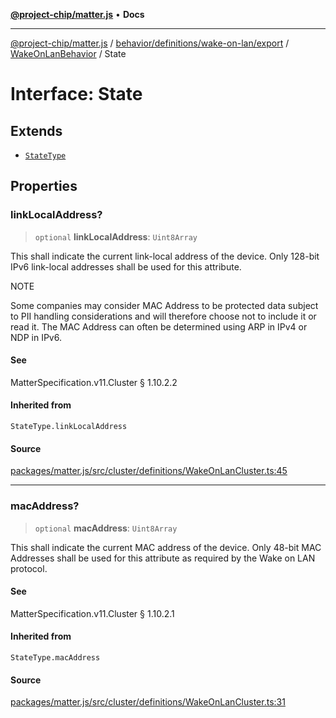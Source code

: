 [**@project-chip/matter.js**](../../../../../../../README.md) • **Docs**

***

[@project-chip/matter.js](../../../../../../../modules.md) / [behavior/definitions/wake-on-lan/export](../../../README.md) / [WakeOnLanBehavior](../README.md) / State

# Interface: State

## Extends

- [`StateType`](../../../-internal-/README.md#statetype)

## Properties

### linkLocalAddress?

> `optional` **linkLocalAddress**: `Uint8Array`

This shall indicate the current link-local address of the device. Only 128-bit IPv6 link-local addresses
shall be used for this attribute.

NOTE

Some companies may consider MAC Address to be protected data subject to PII handling considerations and
will therefore choose not to include it or read it. The MAC Address can often be determined using ARP in
IPv4 or NDP in IPv6.

#### See

MatterSpecification.v11.Cluster § 1.10.2.2

#### Inherited from

`StateType.linkLocalAddress`

#### Source

[packages/matter.js/src/cluster/definitions/WakeOnLanCluster.ts:45](https://github.com/project-chip/matter.js/blob/7a8cbb56b87d4ccf34bec5a9a95ab40a1711324f/packages/matter.js/src/cluster/definitions/WakeOnLanCluster.ts#L45)

***

### macAddress?

> `optional` **macAddress**: `Uint8Array`

This shall indicate the current MAC address of the device. Only 48-bit MAC Addresses shall be used for
this attribute as required by the Wake on LAN protocol.

#### See

MatterSpecification.v11.Cluster § 1.10.2.1

#### Inherited from

`StateType.macAddress`

#### Source

[packages/matter.js/src/cluster/definitions/WakeOnLanCluster.ts:31](https://github.com/project-chip/matter.js/blob/7a8cbb56b87d4ccf34bec5a9a95ab40a1711324f/packages/matter.js/src/cluster/definitions/WakeOnLanCluster.ts#L31)
